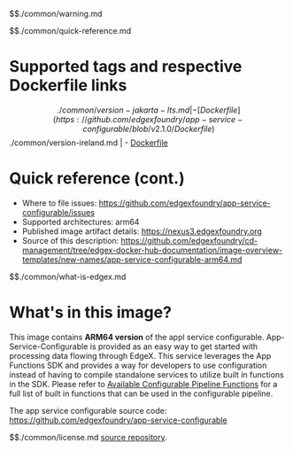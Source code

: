 $$./common/warning.md

$$./common/quick-reference.md

# Supported tags and respective Dockerfile links

$$./common/version-jakarta-lts.md |
        - [Dockerfile](https://github.com/edgexfoundry/app-service-configurable/blob/v2.1.0/Dockerfile)
$$./common/version-ireland.md |
        - [Dockerfile](https://github.com/edgexfoundry/app-service-configurable/blob/v2.0.0/Dockerfile)

# Quick reference (cont.)

- Where to file issues: https://github.com/edgexfoundry/app-service-configurable/issues
- Supported architectures: arm64
- Published image artifact details: https://nexus3.edgexfoundry.org
- Source of this description: https://github.com/edgexfoundry/cd-management/tree/edgex-docker-hub-documentation/image-overview-templates/new-names/app-service-configurable-arm64.md

$$./common/what-is-edgex.md

# What's in this image?

This image contains **ARM64 version** of the appl service configurable. App-Service-Configurable is provided as an easy way to get started with processing data flowing through EdgeX. This service leverages the App Functions SDK and provides a way for developers to use configuration instead of having to compile standalone services to utilize built in functions in the SDK. Please refer to [Available Configurable Pipeline Functions](https://docs.edgexfoundry.org/2.0/microservices/application/AppServiceConfigurable/#available-configurable-pipeline-functions) for a full list of built in functions that can be used in the configurable pipeline.

The app service configurable source code: <https://github.com/edgexfoundry/app-service-configurable>

$$./common/license.md
[source repository](https://github.com/edgexfoundry/app-service-configurable/blob/v2.1.0/Attribution.txt).
